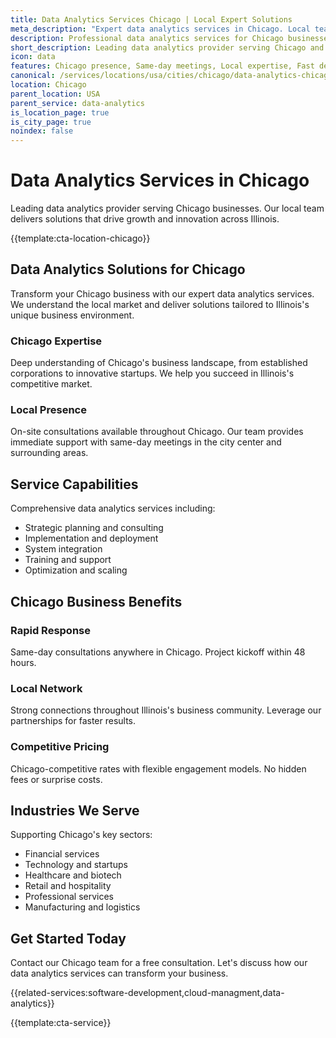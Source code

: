 ```yaml
---
title: Data Analytics Services Chicago | Local Expert Solutions
meta_description: "Expert data analytics services in Chicago. Local team, same-day consultations, proven results. Transform your business today."
description: Professional data analytics services for Chicago businesses
short_description: Leading data analytics provider serving Chicago and Illinois.
icon: data
features: Chicago presence, Same-day meetings, Local expertise, Fast deployment, Competitive rates, Proven track record
canonical: /services/locations/usa/cities/chicago/data-analytics-chicago.html
location: Chicago
parent_location: USA
parent_service: data-analytics
is_location_page: true
is_city_page: true
noindex: false
---
```


# Data Analytics Services in Chicago

Leading data analytics provider serving Chicago businesses. Our local team delivers solutions that drive growth and innovation across Illinois.

{{template:cta-location-chicago}}

## Data Analytics Solutions for Chicago

Transform your Chicago business with our expert data analytics services. We understand the local market and deliver solutions tailored to Illinois's unique business environment.

### Chicago Expertise

Deep understanding of Chicago's business landscape, from established corporations to innovative startups. We help you succeed in Illinois's competitive market.

### Local Presence

On-site consultations available throughout Chicago. Our team provides immediate support with same-day meetings in the city center and surrounding areas.

## Service Capabilities

Comprehensive data analytics services including:
- Strategic planning and consulting
- Implementation and deployment
- System integration
- Training and support
- Optimization and scaling

## Chicago Business Benefits

### Rapid Response
Same-day consultations anywhere in Chicago. Project kickoff within 48 hours.

### Local Network
Strong connections throughout Illinois's business community. Leverage our partnerships for faster results.

### Competitive Pricing
Chicago-competitive rates with flexible engagement models. No hidden fees or surprise costs.

## Industries We Serve

Supporting Chicago's key sectors:
- Financial services
- Technology and startups
- Healthcare and biotech
- Retail and hospitality
- Professional services
- Manufacturing and logistics

## Get Started Today

Contact our Chicago team for a free consultation. Let's discuss how our data analytics services can transform your business.

{{related-services:software-development,cloud-managment,data-analytics}}

{{template:cta-service}}
